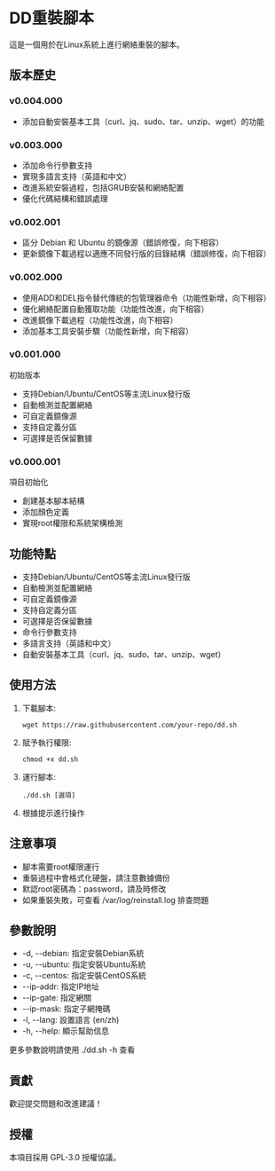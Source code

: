 # DD重裝腳本

這是一個用於在Linux系統上進行網絡重裝的腳本。

## 版本歷史

### v0.004.000
- 添加自動安裝基本工具（curl、jq、sudo、tar、unzip、wget）的功能

### v0.003.000
- 添加命令行參數支持
- 實現多語言支持（英語和中文）
- 改進系統安裝過程，包括GRUB安裝和網絡配置
- 優化代碼結構和錯誤處理

### v0.002.001
- 區分 Debian 和 Ubuntu 的鏡像源（錯誤修復，向下相容）
- 更新鏡像下載過程以適應不同發行版的目錄結構（錯誤修復，向下相容）

### v0.002.000
- 使用ADD和DEL指令替代傳統的包管理器命令（功能性新增，向下相容）
- 優化網絡配置自動獲取功能（功能性改進，向下相容）
- 改進鏡像下載過程（功能性改進，向下相容）
- 添加基本工具安裝步驟（功能性新增，向下相容）

### v0.001.000
初始版本
- 支持Debian/Ubuntu/CentOS等主流Linux發行版
- 自動檢測並配置網絡
- 可自定義鏡像源
- 支持自定義分區
- 可選擇是否保留數據

### v0.000.001
項目初始化
- 創建基本腳本結構
- 添加顏色定義
- 實現root權限和系統架構檢測

## 功能特點

- 支持Debian/Ubuntu/CentOS等主流Linux發行版
- 自動檢測並配置網絡
- 可自定義鏡像源
- 支持自定義分區
- 可選擇是否保留數據
- 命令行參數支持
- 多語言支持（英語和中文）
- 自動安裝基本工具（curl、jq、sudo、tar、unzip、wget）

## 使用方法

1. 下載腳本:
   ```
   wget https://raw.githubusercontent.com/your-repo/dd.sh
   ```

2. 賦予執行權限:
   ```
   chmod +x dd.sh
   ```

3. 運行腳本:
   ```
   ./dd.sh [選項]
   ```

4. 根據提示進行操作

## 注意事項

- 腳本需要root權限運行
- 重裝過程中會格式化硬盤，請注意數據備份
- 默認root密碼為：password，請及時修改
- 如果重裝失敗，可查看 /var/log/reinstall.log 排查問題

## 參數說明

- -d, --debian: 指定安裝Debian系統
- -u, --ubuntu: 指定安裝Ubuntu系統  
- -c, --centos: 指定安裝CentOS系統
- --ip-addr: 指定IP地址
- --ip-gate: 指定網關
- --ip-mask: 指定子網掩碼
- -l, --lang: 設置語言 (en/zh)
- -h, --help: 顯示幫助信息

更多參數說明請使用 ./dd.sh -h 查看

## 貢獻

歡迎提交問題和改進建議！

## 授權

本項目採用 GPL-3.0 授權協議。
